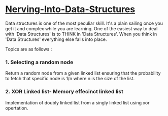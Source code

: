 # [Nerving-Into-Data-Structures](https://kashish121.github.io/Nerving-Into-Data-Structures/)
Data structures is one of the most peculiar skill. It's a plain sailing once you get it and complex while you are learning.  One of the easiest way to deal with 'Data Structures' is to THINK in 'Data Structures'. When you think in 'Data Structures' everything else falls into place.

Topics are as follows :

### 1. Selecting a random node
Return a random node from a given linked list ensuring that the probability to fetch that specific node is 1/n where n is the size of the list.

### 2. XOR Linked list- Memory effecinct linked list
Implementation of doubly linked list from a singly linked list using xor opertation.
